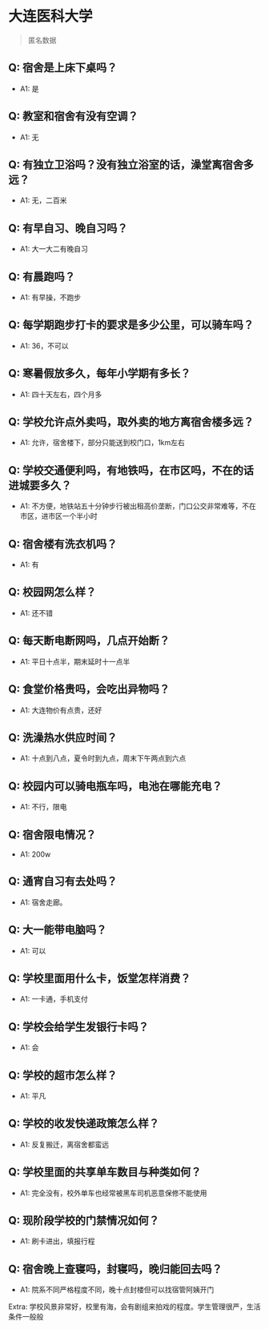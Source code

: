 # 大连医科大学

> 匿名数据

## Q: 宿舍是上床下桌吗？

- A1: 是

## Q: 教室和宿舍有没有空调？

- A1: 无

## Q: 有独立卫浴吗？没有独立浴室的话，澡堂离宿舍多远？

- A1: 无，二百米

## Q: 有早自习、晚自习吗？

- A1: 大一大二有晚自习

## Q: 有晨跑吗？

- A1: 有早操，不跑步

## Q: 每学期跑步打卡的要求是多少公里，可以骑车吗？

- A1: 36，不可以

## Q: 寒暑假放多久，每年小学期有多长？

- A1: 四十天左右，四个月多

## Q: 学校允许点外卖吗，取外卖的地方离宿舍楼多远？

- A1: 允许，宿舍楼下，部分只能送到校门口，1km左右

## Q: 学校交通便利吗，有地铁吗，在市区吗，不在的话进城要多久？

- A1: 不方便，地铁站五十分钟步行被出租高价垄断，门口公交非常难等，不在市区，进市区一个半小时

## Q: 宿舍楼有洗衣机吗？

- A1: 有

## Q: 校园网怎么样？

- A1: 还不错

## Q: 每天断电断网吗，几点开始断？

- A1: 平日十点半，期末延时十一点半

## Q: 食堂价格贵吗，会吃出异物吗？

- A1: 大连物价有点贵，还好

## Q: 洗澡热水供应时间？

- A1: 十点到八点，夏令时到九点，周末下午两点到六点

## Q: 校园内可以骑电瓶车吗，电池在哪能充电？

- A1: 不行，限电

## Q: 宿舍限电情况？

- A1: 200w

## Q: 通宵自习有去处吗？

- A1: 宿舍走廊。

## Q: 大一能带电脑吗？

- A1: 可以

## Q: 学校里面用什么卡，饭堂怎样消费？

- A1: 一卡通，手机支付

## Q: 学校会给学生发银行卡吗？

- A1: 会

## Q: 学校的超市怎么样？

- A1: 平凡

## Q: 学校的收发快递政策怎么样？

- A1: 反复搬迁，离宿舍都蛮远

## Q: 学校里面的共享单车数目与种类如何？

- A1: 完全没有，校外单车也经常被黑车司机恶意保修不能使用

## Q: 现阶段学校的门禁情况如何？

- A1: 刷卡进出，填报行程

## Q: 宿舍晚上查寝吗，封寝吗，晚归能回去吗？

- A1: 院系不同严格程度不同，晚十点封楼但可以找宿管阿姨开门

Extra: 学校风景非常好，校里有海，会有剧组来拍戏的程度。学生管理很严，生活条件一般般
